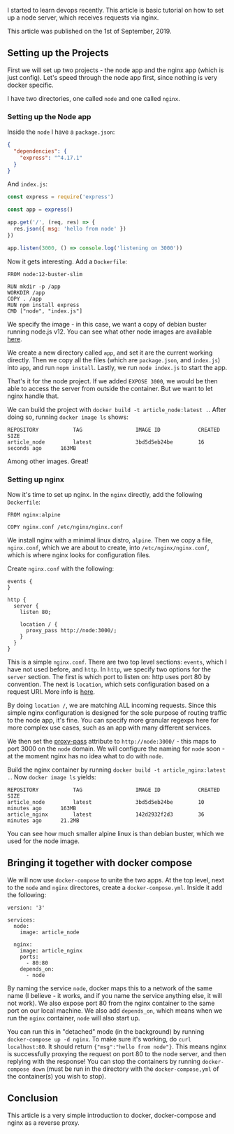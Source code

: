 I started to learn devops recently. This article is basic tutorial on how to set up a node server, which receives requests via nginx.

This article was published on the 1st of September, 2019.

## Setting up the Projects

First we will set up two projects - the node app and the nginx app (which is just config). Let's speed through the node app first, since nothing is very docker specific.

I have two directories, one called `node` and one called `nginx`. 

### Setting up the Node app

Inside the `node` I have a `package.json`:

```json
{
  "dependencies": {
    "express": "^4.17.1"
  }
}
```

And `index.js`:

```js
const express = require('express')

const app = express()

app.get('/', (req, res) => {
  res.json({ msg: 'hello from node' })
})

app.listen(3000, () => console.log('listening on 3000'))
```

Now it gets interesting. Add a `Dockerfile`:

```
FROM node:12-buster-slim

RUN mkdir -p /app
WORKDIR /app
COPY . /app
RUN npm install express
CMD ["node", "index.js"]
```

We specify the image - in this case, we want a copy of debian buster running node.js v12. You can see what other node images are available [here](https://hub.docker.com/_/node/).

We create a new directory called `app`, and set it are the current working directly. Then we copy all the files (which are `package.json`, and `index.js`) into `app`, and run `nopm install`. Lastly, we run `node index.js` to start the app.

That's it for the node project. If we added `EXPOSE 3000`, we would be then able to access the server from outside the container. But we want to let nginx handle that.

We can build the project with `docker build -t article_node:latest .`. After doing so, running `docker image ls` shows:

```
REPOSITORY           TAG                 IMAGE ID            CREATED             SIZE
article_node         latest              3bd5d5eb24be        16 seconds ago      163MB
```

Among other images. Great!

### Setting up nginx

Now it's time to set up nginx. In the `nginx` directly, add the following `Dockerfile`:

```
FROM nginx:alpine

COPY nginx.conf /etc/nginx/nginx.conf
```

We install nginx with a minimal linux distro, `alpine`. Then we copy a file, `nginx.conf`, which we are about to create, into `/etc/nginx/nginx.conf`, which is where nginx looks for configuration files.

Create `nginx.conf` with the following:

```
events {
}

http {
  server {
    listen 80;

    location / {
      proxy_pass http://node:3000/;
    }
  }
}
```

This is a simple `nginx.conf`. There are two top level sections: `events`, which I have not used before, and `http`. In `http`, we specify two options for the `server` section. The first is which port to listen on: http uses port 80 by convention. The next is `location`, which sets configuration based on a request URI. More info is [here](https://nginx.org/en/docs/http/ngx_http_core_module.html?&_ga=2.95412188.1718833636.1567336697-969308341.1567336697#location). 

By doing `location /`, we are matching ALL incoming requests. Since this simple nginx configuration is designed for the sole purpose of routing traffic to the node app, it's fine. You can specify more granular regexps here for more complex use cases, such as an app with many different services. 

We then set the [proxy-pass](https://nginx.org/en/docs/http/ngx_http_proxy_module.html?&_ga=2.95412188.1718833636.1567336697-969308341.1567336697#proxy_pass) attribute to `http://node:3000/` - this maps to port 3000 on the `node` domain. We will configure the naming for `node` soon - at the moment nginx has no idea what to do with `node`.

Build the nginx container by running `docker build -t article_nginx:latest .`. Now `docker image ls` yields:

```
REPOSITORY           TAG                 IMAGE ID            CREATED             SIZE
article_node         latest              3bd5d5eb24be        10 minutes ago      163MB
article_nginx        latest              142d2932f2d3        36 minutes ago      21.2MB
```

You can see how much smaller alpine linux is than debian buster, which we used for the node image.

## Bringing it together with docker compose

We will now use `docker-compose` to unite the two apps. At the top level, next to the `node` and `nginx` directores, create a `docker-compose.yml`. Inside it add the following:

```
version: '3'

services:
  node:
    image: article_node

  nginx:
    image: article_nginx
    ports:
      - 80:80
    depends_on:
      - node
```

By naming the service `node`, docker maps this to a network of the same name (I believe - it works, and if you name the service anything else, it will not work). We also expose port 80 from the nginx container to the same port on our local machine. We also add `depends_on`, which means when we run the `nginx` container, `node` will also start up.

You can run this in "detached" mode (in the background) by running `docker-compose up -d nginx`. To make sure it's working, do `curl localhost:80`. It should return `{"msg":"hello from node"}`. This means nginx is successfully proxying the request on port 80 to the node server, and then replying with the response! You can stop the containers by running `docker-compose down` (must be run in the directory with the `docker-compose,yml` of the container(s) you wish to stop).

## Conclusion

This article is a very simple introduction to docker, docker-compose and nginx as a reverse proxy.
